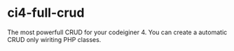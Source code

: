 # ci4-full-crud
The most powerfull CRUD for your codeiginer 4. You can create a automatic CRUD only wiriting PHP classes.
